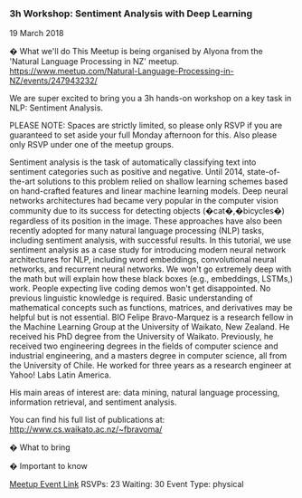 ### 3h Workshop: Sentiment Analysis with Deep Learning
19 March 2018

� What we'll do
This Meetup is being organised by Alyona from the 'Natural Language Processing in NZ' meetup.
https://www.meetup.com/Natural-Language-Processing-in-NZ/events/247943232/

We are super excited to bring you a 3h hands-on workshop on a key task in NLP: Sentiment Analysis.

PLEASE NOTE: Spaces are strictly limited, so please only RSVP if you are guaranteed to set aside your full Monday afternoon for this. Also please only RSVP under one of the meetup groups.

Sentiment analysis is the task of automatically classifying text into sentiment categories such as positive and negative. Until 2014, state-of-the-art solutions to this problem relied on shallow learning schemes based on hand-crafted features and linear machine learning models. Deep neural networks architectures had became very popular in the computer vision community due to its success for detecting objects (�cat�,�bicycles�) regardless of its position in the image. These approaches have also been recently adopted for many natural language processing (NLP) tasks, including sentiment analysis, with successful results. In this tutorial, we use sentiment analysis as a case study for introducing modern neural network architectures for NLP, including word embeddings, convolutional neural networks, and recurrent neural networks. We won't go extremely deep with the math but will explain how these black boxes (e.g., embeddings, LSTMs,) work. People expecting live coding demos won't get disappointed. No previous linguistic knowledge is required. Basic understanding of mathematical concepts such as functions, matrices, and derivatives may be helpful but is not essential. BIO
Felipe Bravo-Marquez is a research fellow in the Machine Learning Group at the University of Waikato, New Zealand. He received his PhD degree from the University of Waikato. Previously, he received two engineering degrees in the fields of computer science and industrial engineering, and a masters degree in computer science, all from the University of Chile. He worked for three years as a research engineer at Yahoo! Labs Latin America.

His main areas of interest are: data mining, natural language processing, information retrieval, and sentiment analysis.

You can find his full list of publications at:
http://www.cs.waikato.ac.nz/~fbravoma/

� What to bring

� Important to know

[Meetup Event Link](https://www.meetup.com/Data-Science-Discussion-Auckland/events/247943510)
RSVPs: 23
Waiting: 30
Event Type: physical
